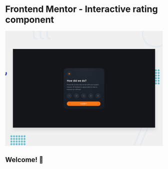 # Frontend Mentor - Interactive rating component

![Design preview for the Interactive rating component coding challenge](./design/desktop-preview.jpg)

## Welcome! 👋


